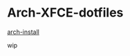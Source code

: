 # Arch-XFCE-dotfiles

[arch-install](https://gist.github.com/JoseZancanaro/acd1b1aa6975070c20fe82fef2b0b06f)

wip